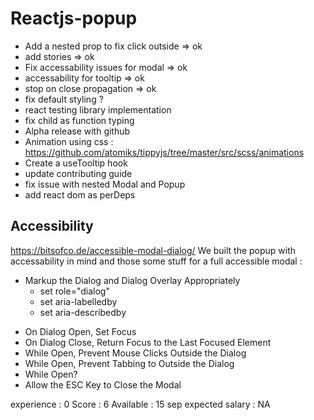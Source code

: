 # Reactjs-popup

- Add a nested prop to fix click outside => ok
- add stories => ok
- Fix accessability issues for modal => ok
- accessability for tooltip => ok
- stop on close propagation => ok
- fix default styling ?
- react testing library implementation
- fix child as function typing
- Alpha release with github
- Animation using css : https://github.com/atomiks/tippyjs/tree/master/src/scss/animations
- Create a useTooltip hook
- update contributing guide
- fix issue with nested Modal and Popup
- add react dom as perDeps

## Accessibility

https://bitsofco.de/accessible-modal-dialog/
We built the popup with accessability in mind and those some stuff for a full accessible modal :

- Markup the Dialog and Dialog Overlay Appropriately
  - set role="dialog"
  - set aria-labelledby
  - set aria-describedby

* On Dialog Open, Set Focus
* On Dialog Close, Return Focus to the Last Focused Element
* While Open, Prevent Mouse Clicks Outside the Dialog
* While Open, Prevent Tabbing to Outside the Dialog
* While Open?
* Allow the ESC Key to Close the Modal

experience : 0
Score : 6
Available : 15 sep
expected salary : NA
